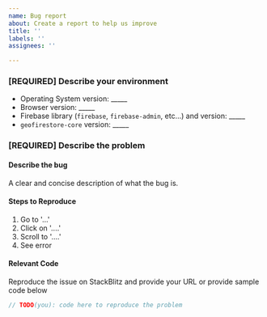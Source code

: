 ```yaml
---
name: Bug report
about: Create a report to help us improve
title: ''
labels: ''
assignees: ''

---
```


<!-- Step 1 -->

### [REQUIRED] Describe your environment

- Operating System version: _____
- Browser version: _____
- Firebase library (`firebase`, `firebase-admin`, etc...) and version: _____
- `geofirestore-core` version: _____

<!-- Step 2 -->

### [REQUIRED] Describe the problem

#### Describe the bug

A clear and concise description of what the bug is.

#### Steps to Reproduce

1. Go to '...'
2. Click on '....'
3. Scroll to '....'
4. See error

#### Relevant Code

Reproduce the issue on StackBlitz and provide your URL or provide sample code below

```JavaScript
// TODO(you): code here to reproduce the problem
```
